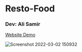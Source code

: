 # Resto-Food

### Dev: Ali Samir

[Website Demo](https://alisamirali.github.io/Resto-Food/)

![Screenshot 2022-03-02 150932](https://user-images.githubusercontent.com/62913154/156368274-1c91aa65-b488-479c-8234-2b278300cdf1.jpg)
